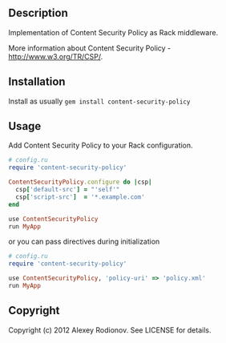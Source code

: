 ## Description

Implementation of Content Security Policy as Rack middleware.

More information about Content Security Policy - http://www.w3.org/TR/CSP/.

## Installation

Install as usually `gem install content-security-policy`

## Usage

Add Content Security Policy to your Rack configuration.

```ruby
# config.ru
require 'content-security-policy'

ContentSecurityPolicy.configure do |csp|
  csp['default-src'] = "'self'"
  csp['script-src']  = '*.example.com'
end

use ContentSecurityPolicy
run MyApp
```

or you can pass directives during initialization

```ruby
# config.ru
require 'content-security-policy'

use ContentSecurityPolicy, 'policy-uri' => 'policy.xml'
run MyApp
```

## Copyright

Copyright (c) 2012 Alexey Rodionov. See LICENSE for details.
